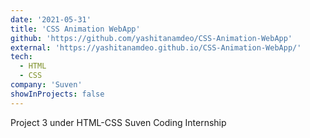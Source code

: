 ```yaml
---
date: '2021-05-31'
title: 'CSS Animation WebApp'
github: 'https://github.com/yashitanamdeo/CSS-Animation-WebApp'
external: 'https://yashitanamdeo.github.io/CSS-Animation-WebApp/'
tech:
  - HTML
  - CSS
company: 'Suven'
showInProjects: false
---
```


Project 3 under HTML-CSS Suven Coding Internship
